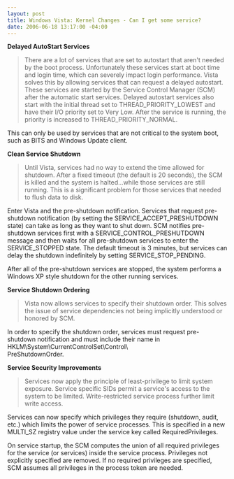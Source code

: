 ```yaml
---
layout: post
title: Windows Vista: Kernel Changes - Can I get some service?
date: 2006-06-18 13:17:00 -04:00
---
```


<p><strong>Delayed AutoStart Services</strong></p>


> <p>There are a lot of services that are set to autostart that aren't needed by the boot process. Unfortunately these services start at boot time and login time, which can severely impact login performance. Vista solves this by allowing services that can request a delayed autostart. These services are started by the Service Control Manager (SCM) after the automatic start services. Delayed autostart services also start with the initial thread set to THREAD_PRIORITY_LOWEST and have their I/O priority set to Very Low. After the service is running, the priority is increased to THREAD_PRIORITY_NORMAL.</p>
<p>This can only be used by services that are not critical to the system boot, such as BITS and Windows Update client.</p>


<p dir="ltr"><strong>Clean Service Shutdown</strong></p>


> <p dir="ltr">Until Vista, services had no way to extend the time allowed for shutdown. After a fixed timeout (the default is 20 seconds), the SCM is killed and the system is halted...while those services are still running. This is a significant problem for those services that needed to flush data to disk.</p>
<p dir="ltr">Enter Vista and the pre-shutdown notification. Services that request pre-shutdown notification (by setting the SERVICE_ACCEPT_PRESHUTDOWN state) can take as long as they want to shut down. SCM notifies pre-shutdown services first with a SERVICE_CONTROL_PRESHUTDOWN message and then waits for all pre-shutdown services to enter the SERVICE_STOPPED state. The default timeout is 3 minutes, but services can delay the shutdown indefinitely by setting SERVICE_STOP_PENDING. </p>
<p dir="ltr">After all of the pre-shutdown services are stopped, the system performs a Windows XP style shutdown for the other running services.</p>


<p dir="ltr"><strong>Service Shutdown Ordering</strong></p>


> <p dir="ltr">Vista now allows services to specify their shutdown order. This solves the issue of service dependencies not being implicitly understood or honored by SCM.</p>
<p dir="ltr">In order to specify the shutdown order, services must request pre-shutdown notification and must include their name in  <span>HKLM\System\CurrentControlSet\Control\<br></span><span><span></span>PreShutdownOrder.</span></p>


<p dir="ltr"><span><strong>Service Security Improvements</strong></span></p>


> <p dir="ltr"><span>Services now apply the principle of least-privilege to limit system exposure. Service specific SIDs permit a service's access to the system to be limited. Write-restricted service process further limit write access.</span></p>
<p dir="ltr"><span>Services can now specify which privileges they require (shutdown, audit, etc.) which limits the power of service processes. This is specified in a new MULTI_SZ registry value under the service key called RequiredPrivileges.</span></p>
<p dir="ltr"><span>On service startup, the SCM computes the union of all required privileges for the service (or services) inside the service process. Privileges not explicitly specified are removed. If no required privileges are specified, SCM assumes all privileges in the process token are needed.</span></p>
<p dir="ltr"><span></span> </p>
